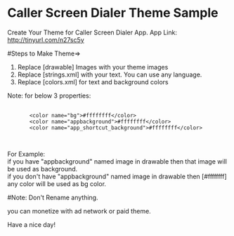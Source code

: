 # Caller Screen Dialer Theme Sample

Create Your Theme for Caller Screen Dialer App.
App Link: http://tinyurl.com/n27sc5y

#Steps to Make Theme=>

1. Replace [drawable] Images with your theme images
2. Replace [strings.xml] with your text. You can use any language.
3. Replace [colors.xml] for text and background colors

Note:
   for below 3 properties:
   <pre>
   <code>
       &lt;color name="bg"&gt;#ffffffff&lt;/color&gt;
       &lt;color name="appbackground"&gt;#ffffffff&lt;/color&gt;
       &lt;color name="app_shortcut_background"&gt;#ffffffff&lt;/color&gt;
   </code>
   </pre>
   For Example:<br/>
   if you have "appbackground" named image in drawable then that image will be used as background.<br/>
   if you don't have "appbackground" named image in drawable then [#ffffffff] any color will be used as bg color.<br/>

#Note: Don't Rename anything.

you can monetize with ad network or paid theme.

Have a nice day!